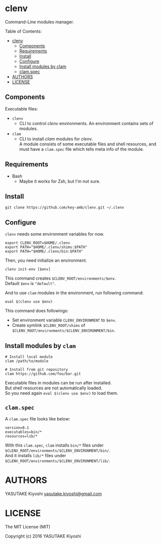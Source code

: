 # clenv

Command-Line modules manager.

Table of Contents:

* [clenv](#clenv)
  * [Components](#components)
  * [Requirements](#requirements)
  * [Install](#install)
  * [Configure](#configure)
  * [Install modules by clam](#install-modules-by-clam)
  * [clam\.spec](#clamspec)
* [AUTHORS](#authors)
* [LICENSE](#license)

## Components

Executable files:

- `clenv`
  - CLI to control _clenv_ environments. An environment contains sets of modules.
- `clam`
  - CLI to install _clam_ modules for _clenv_.  
  A module consists of some executable files and shell resources, and must have a `clam.spec` file which tells meta info of the module.

## Requirements

- Bash
  - Maybe it works for Zsh, but I'm not sure.

## Install

```
git clone https://github.com/key-amb/clenv.git ~/.clenv
```

## Configure

`clenv` needs some environment variables for now.

```
export CLENV_ROOT=$HOME/.clenv
export PATH="$HOME/.clenv/shims:$PATH"
export PATH="$HOME/.clenv/bin:$PATH"
```

Then, you need initialize an environment.

```
clenv init-env [$env]
```

This command creates `$CLENV_ROOT/environments/$env`.  
Default `$env` is `"default"`.

And to use `clam` modules in the environment, run following command:

```
eval $(clenv use $env)
```

This command does followings:

- Set environment variable `CLENV_ENVIRONMENT` to `$env`.
- Create symlink `$CLENV_ROOT/shims` of `$CLENV_ROOT/environments/$CLENV_ENVIRONMENT/bin`.

## Install modules by `clam`

```
# Install local module
clam /path/to/module

# Install from git repository
clam https://github.com/foo/bar.git
```

Executable files in modules can be run after installed.  
But shell resources are not automatically loaded.  
So you need again `eval $(clenv use $env)` to load them.

## `clam.spec`

A `clam.spec` file looks like below:

```
version=0.1
executables=bin/*
resources=lib/*
```

With this `clam.spec`, `clam` installs `bin/*` files under `$CLENV_ROOT/environments/$CLENV_ENVIRONMENT/bin/`.  
And it installs `lib/*` files under `$CLENV_ROOT/environments/$CLENV_ENVIRONMENT/lib/`.

# AUTHORS

YASUTAKE Kiyoshi <yasutake.kiyoshi@gmail.com>

# LICENSE

The MIT License (MIT)

Copyright (c) 2016 YASUTAKE Kiyoshi